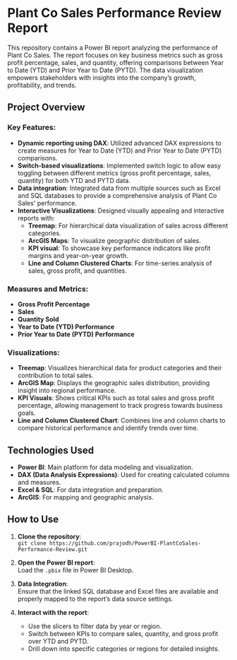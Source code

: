 
# Plant Co Sales Performance Review Report

This repository contains a Power BI report analyzing the performance of Plant Co Sales. The report focuses on key business metrics such as gross profit percentage, sales, and quantity, offering comparisons between Year to Date (YTD) and Prior Year to Date (PYTD). The data visualization empowers stakeholders with insights into the company’s growth, profitability, and trends.

## Project Overview

### Key Features:
- **Dynamic reporting using DAX**: Utilized advanced DAX expressions to create measures for Year to Date (YTD) and Prior Year to Date (PYTD) comparisons.
- **Switch-based visualizations**: Implemented switch logic to allow easy toggling between different metrics (gross profit percentage, sales, quantity) for both YTD and PYTD data.
- **Data integration**: Integrated data from multiple sources such as Excel and SQL databases to provide a comprehensive analysis of Plant Co Sales' performance.
- **Interactive Visualizations**: Designed visually appealing and interactive reports with:
  - **Treemap**: For hierarchical data visualization of sales across different categories.
  - **ArcGIS Maps**: To visualize geographic distribution of sales.
  - **KPI visual**: To showcase key performance indicators like profit margins and year-on-year growth.
  - **Line and Column Clustered Charts**: For time-series analysis of sales, gross profit, and quantities.

### Measures and Metrics:
- **Gross Profit Percentage**
- **Sales**
- **Quantity Sold**
- **Year to Date (YTD) Performance**
- **Prior Year to Date (PYTD) Performance**

### Visualizations:
- **Treemap**: Visualizes hierarchical data for product categories and their contribution to total sales.
- **ArcGIS Map**: Displays the geographic sales distribution, providing insight into regional performance.
- **KPI Visuals**: Shows critical KPIs such as total sales and gross profit percentage, allowing management to track progress towards business goals.
- **Line and Column Clustered Chart**: Combines line and column charts to compare historical performance and identify trends over time.

## Technologies Used
- **Power BI**: Main platform for data modeling and visualization.
- **DAX (Data Analysis Expressions)**: Used for creating calculated columns and measures.
- **Excel & SQL**: For data integration and preparation.
- **ArcGIS**: For mapping and geographic analysis.

## How to Use
1. **Clone the repository**:  
   `git clone https://github.com/prajodh/PowerBI-PlantCoSales-Performance-Review.git`
   
2. **Open the Power BI report**:  
   Load the `.pbix` file in Power BI Desktop.

3. **Data Integration**:  
   Ensure that the linked SQL database and Excel files are available and properly mapped to the report’s data source settings.

4. **Interact with the report**:  
   - Use the slicers to filter data by year or region.
   - Switch between KPIs to compare sales, quantity, and gross profit over YTD and PYTD.
   - Drill down into specific categories or regions for detailed insights.
